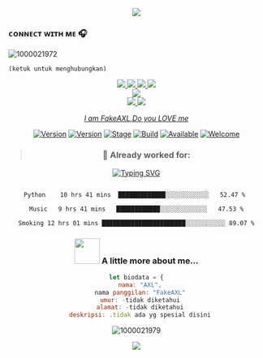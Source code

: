 <p align="center">
<img src="https://readme-typing-svg.herokuapp.com?color=Blue&RED=380&height=45&lines=Selamat+datang;Di+github+ku;Do+you+LOVE+me+📢⁉&center=true"></a>


### ᴄᴏɴɴᴇᴄᴛ ᴡɪᴛʜ ᴍᴇ 🎧
![1000021972](https://github.com/user-attachments/assets/eeb48792-d8bd-4cfa-9f25-66a0b90a7ed6)

``(ketuk untuk menghubungkan)``

<center>
<p align="center">
  <a href="https://instagram.com/@fakeaxl.404)"><img src="https://img.shields.io/badge/Instagram-E4405F?style=for-the-badge&logo=instagram&logoColor=white"/> 
  <a href="https://wa.me/qr/ target="blank""><img src="https://img.shields.io/badge/WhatsApp-25D366?style=for-the-badge&logo=whatsapp&logoColor=white" />
  <a href="https://www.facebook.com/ target="blank""><img src="https://img.shields.io/badge/Facebook-%234267B2.svg?&style=for-the-badge&logo=facebook&logoColor=white" />
  <a href="https://t.me/target="blank""><img src="https://img.shields.io/badge/Telegram-%230088cc.svg?&style=for-the-badge&logo=telegram&logoColor=white" /> <br>
  <a href="https://www.youtube.com/@FakeAXL00/target="blank""><img src="https://img.shields.io/badge/YouTube-FakeAXL00-ff0000?style=for-the-badge&logo=youtube&logoColor=ff0000&link=https://youtube.com/channel/FakeAXL" /><br>
  <a name=FakeAXL00 Hacker&label=VIEWS&style=flat-square&color=orange" />
  <a href="https://github.com/FakeAXL00)"><img src="https://img.shields.io/badge/-GitHub-black?style=flat-square&logo=github" /> 
  <a href="https://youtube.com/channel/FakeAXL0/target="blank""/>
    <a href="https//threads.net/target=_"blank"fakeaxl.404)"><img src="https://img.shields.io/badge/-Threads-black?stylr=flat-square&logo=threads" />
</p>

_I am FakeAXL,Do you LOVE me_

[![Version](https://img.shields.io/badge/FakeAXL00-brightgreen.svg?maxAge=259200)]()
[![Version](https://img.shields.io/badge/Me:-FakeAXL-red.svg?maxAge=259200)]()
[![Stage](https://img.shields.io/badge/Release-Testing-brightgreen.svg)]()
[![Build](https://img.shields.io/badge/Supported_OS-Linux-orange.svg)]()
[![Available](https://img.shields.io/badge/Team:-RusiaAttacker(RAT)-red.svg?maxAge=259200)]()
[![Welcome](https://img.shields.io/badge/contributions-welcome-blue.svg?style=flat)]()

> ### 👋 Already worked for: 
[![Typing SVG](https://readme-typing-svg.herokuapp.com?color=ebae34&duration=50&lines=FunBot;ChillRadio;Strip;Amazon;Microsoft;Discord;Nox;VSC;Opera;Logitech;Axe;Apple;Nike;EEB;Spotify;Engine;Bluestack;Brawlstars;Critical+ops;Lacoste;Intel;Google;W3;Roblox;SublimeText;Telegram;Instagram;Spotify;deuxdollars;5$;mirlou;soundcloud;netflix;eris;Instagram;Twitter;TikTok;Nvidia;core;linux;wallpaper+engine;france+net+secu)](https://git.io/typing-svg)


```text

Python    10 hrs 41 mins  █████████████░░░░░░░░░░░░   52.47 % 

Music   9 hrs 41 mins   ████████████░░░░░░░░░░░░░   47.53 %

Smoking 12 hrs 01 mins ███████████████████████░░░░░░░░░░░ 89.07 %
```
### <img src="https://media.giphy.com/media/VgCDAzcKvsR6OM0uWg/giphy.gif" width="50"> A little more about me...  

```javascript
let biodata = {
  nama: "AXL",
  nama panggilan: "FakeAXL"
  umur: -tidak diketahui
  alamat: -tidak diketahui
  deskripsi: .tidak ada yg spesial disini
```
![1000021979](https://github.com/user-attachments/assets/d57dc1f6-af7e-4623-8e92-f942ffdf90e8)

<p align="center">
<img src="https://readme-typing-svg.herokuapp.com?color=Blue&RED=380&height=45&lines=Orang+baik;Akan+di+kenal;banyak+orang;Sedangkan+penjahat;Yang+hebat;Tidak+ada;yang+mengenalnya+☣📢&center=true"></a>

